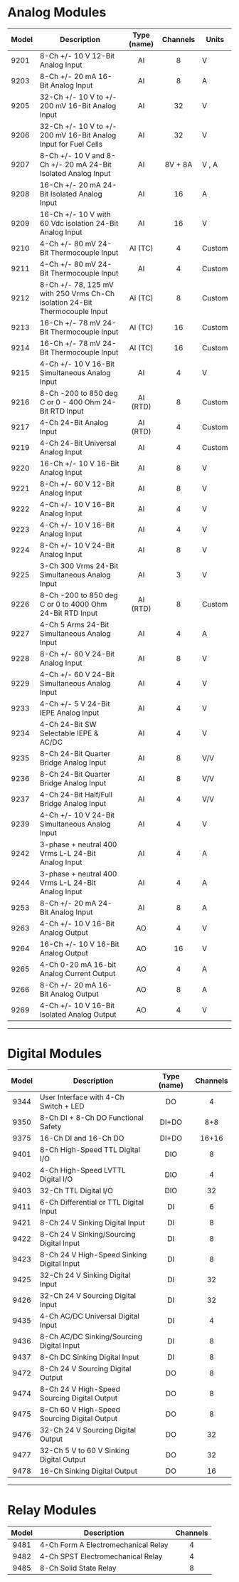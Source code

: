 # Analog Modules

| Model | Description | Type (name) | Channels | Units |
|-------|---|:---:|:---:|---|
| 9201 | 8-Ch +/- 10 V 12-Bit Analog Input | AI | 8 | V |
| 9203 | 8-Ch +/- 20 mA 16-Bit Analog Input | AI | 8 | A |
| 9205 | 32-Ch +/- 10 V to +/- 200 mV 16-Bit Analog Input | AI | 32 | V |
| 9206 | 32-Ch +/- 10 V to +/- 200 mV 16-Bit Analog Input for Fuel Cells | AI | 32 | V |
| 9207 | 8-Ch +/- 10 V and 8-Ch +/- 20 mA 24-Bit Isolated Analog Input | AI | 8V + 8A | V , A |
| 9208 | 16-Ch +/- 20 mA 24-Bit Isolated Analog Input | AI | 16 | A |
| 9209 | 16-Ch +/- 10 V with 60 Vdc isolation 24-Bit Analog Input | AI | 16 | V |
| 9210 | 4-Ch +/- 80 mV 24-Bit Thermocouple Input | AI (TC) | 4 | Custom |
| 9211 | 4-Ch +/- 80 mV 24-Bit Thermocouple Input | AI | 4 | Custom |
| 9212 | 8-Ch +/- 78, 125 mV with 250 Vrms Ch-Ch isolation 24-Bit Thermocouple Input | AI (TC) | 8 | Custom |
| 9213 | 16-Ch +/- 78 mV 24-Bit Thermocouple Input | AI (TC) | 16 | Custom |
| 9214 | 16-Ch +/- 78 mV 24-Bit Thermocouple Input | AI (TC) | 16 | Custom |
| 9215 | 4-Ch +/- 10 V 16-Bit Simultaneous Analog Input | AI | 4 | V |
| 9216 | 8-Ch -200 to 850 deg C or 0 - 400 Ohm 24-Bit RTD Input | AI (RTD) | 8 | Custom |
| 9217 | 4-Ch 24-Bit Analog Input | AI (RTD) | 4 | Custom |
| 9219 | 4-Ch 24-Bit Universal Analog Input | AI | 4 | Custom |
| 9220 | 16-Ch +/- 10 V 16-Bit Analog Input | AI | 8 | V |
| 9221 | 8-Ch +/- 60 V 12-Bit Analog Input | AI | 8 | V |
| 9222 | 4-Ch +/- 10 V 16-Bit Analog Input | AI | 4 | V |
| 9223 | 4-Ch +/- 10 V 16-Bit Analog Input | AI | 4 | V |
| 9224 | 8-Ch +/- 10 V 24-Bit Analog Input | AI | 8 | V |
| 9225 | 3-Ch 300 Vrms 24-Bit Simultaneous Analog Input | AI | 3 | V |
| 9226 | 8-Ch -200 to 850 deg C or 0 to 4000 Ohm 24-Bit RTD Input | AI (RTD) | 8 | Custom |
| 9227 | 4-Ch 5 Arms 24-Bit Simultaneous Analog Input | AI | 4 | A |
| 9228 | 8-Ch +/- 60 V 24-Bit Analog Input | AI | 8 | V |
| 9229 | 4-Ch +/- 60 V 24-Bit Simultaneous Analog Input | AI | 4 | V |
| 9233 | 4-Ch +/- 5 V 24-Bit IEPE Analog Input | AI | 4 | V |
| 9234 | 4-Ch 24-Bit SW Selectable IEPE & AC/DC | AI | 4 | V |
| 9235 | 8-Ch 24-Bit Quarter Bridge Analog Input | AI | 8 | V/V |
| 9236 | 8-Ch 24-Bit Quarter Bridge Analog Input | AI | 8 | V/V |
| 9237 | 4-Ch 24-Bit Half/Full Bridge Analog Input | AI | 4 | V/V |
| 9239 | 4-Ch +/- 10 V 24-Bit Simultaneous Analog Input | AI | 4 | V |
| 9242 | 3-phase + neutral 400 Vrms L-L 24-Bit Analog Input | AI | 4 | A |
| 9244 | 3-phase + neutral 400 Vrms L-L 24-Bit Analog Input | AI | 4 | A |
| 9253 | 8-Ch +/- 20 mA 24-Bit Analog Input | AI | 8 | A |
| 9263 | 4-Ch +/- 10 V 16-Bit Analog Output | AO | 4 | V |
| 9264 | 16-Ch +/- 10 V 16-Bit Analog Output | AO | 16 | V |
| 9265 | 4-Ch 0-20 mA 16-bit Analog Current Output | AO | 4 | A |
| 9266 | 8-Ch +/- 20 mA 16-Bit Analog Output | AO | 8 | A |
| 9269 | 4-Ch +/- 10 V 16-Bit Isolated Analog Output | AO | 4 | V |

***

# Digital Modules

| Model | Description | Type (name) | Channels |
|:---:|---|:---:|:---:|
| 9344 | User Interface with 4-Ch Switch + LED | DO | 4 |
| 9350 | 8-Ch DI + 8-Ch DO Functional Safety | DI+DO | 8+8 |
| 9375 | 16-Ch DI and 16-Ch DO | DI+DO | 16+16 |
| 9401 | 8-Ch High-Speed TTL Digital I/O | DIO | 8 |
| 9402 | 4-Ch High-Speed LVTTL Digital I/O | DIO | 4 |
| 9403 | 32-Ch TTL Digital I/O | DIO | 32 |
| 9411 | 6-Ch Differential or TTL Digital Input | DI | 6 |
| 9421 | 8-Ch 24 V Sinking Digital Input | DI | 8 |
| 9422 | 8-Ch 24 V Sinking/Sourcing Digital Input | DI | 8 |
| 9423 | 8-Ch 24 V High-Speed Sinking Digital Input | DI | 8 |
| 9425 | 32-Ch 24 V Sinking Digital Input | DI | 32 |
| 9426 | 32-Ch 24 V Sourcing Digital Input | DI | 32 |
| 9435 | 4-Ch AC/DC Universal Digital Input | DI | 4 |
| 9436 | 8-Ch AC/DC Sinking/Sourcing Digital Input | DI | 8 |
| 9437 | 8-Ch DC Sinking Digital Input | DI | 8 |
| 9472 | 8-Ch 24 V Sourcing Digital Output | DO | 8 |
| 9474 | 8-Ch 24 V High-Speed Sourcing Digital Output | DO | 8 |
| 9475 | 8-Ch 60 V High-Speed Sourcing Digital Output | DO | 8 |
| 9476 | 32-Ch 24 V Sourcing Digital Output | DO | 32 |
| 9477 | 32-Ch 5 V to 60 V Sinking Digital Output | DO | 32 |
| 9478 | 16-Ch Sinking Digital Output | DO | 16 |

***

# Relay Modules

| Model | Description | Channels |
|:---:|---|:---:|
| 9481 | 4-Ch Form A Electromechanical Relay | 4 |
| 9482 | 4-Ch SPST Electromechanical Relay | 4 |
| 9485 | 8-Ch Solid State Relay | 8 |

